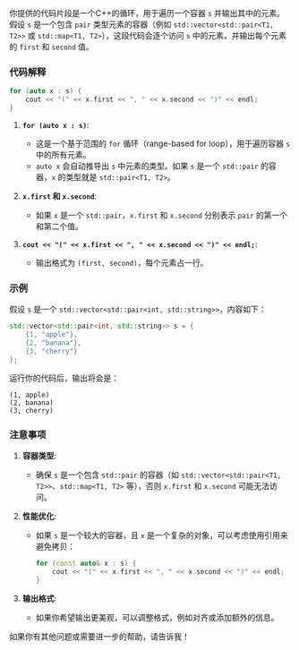 ﻿
你提供的代码片段是一个C++的循环，用于遍历一个容器 `s` 并输出其中的元素。假设 `s` 是一个包含 `pair` 类型元素的容器（例如 `std::vector<std::pair<T1, T2>>` 或 `std::map<T1, T2>`），这段代码会逐个访问 `s` 中的元素，并输出每个元素的 `first` 和 `second` 值。

### 代码解释
```cpp
for (auto x : s) {
    cout << "(" << x.first << ", " << x.second << ")" << endl;
}
```
1. **`for (auto x : s)`**:
   - 这是一个基于范围的 `for` 循环（range-based for loop），用于遍历容器 `s` 中的所有元素。
   - `auto x` 会自动推导出 `s` 中元素的类型。如果 `s` 是一个 `std::pair` 的容器，`x` 的类型就是 `std::pair<T1, T2>`。

2. **`x.first` 和 `x.second`**:
   - 如果 `x` 是一个 `std::pair`，`x.first` 和 `x.second` 分别表示 `pair` 的第一个和第二个值。

3. **`cout << "(" << x.first << ", " << x.second << ")" << endl;`**:
   - 输出格式为 `(first, second)`，每个元素占一行。

### 示例
假设 `s` 是一个 `std::vector<std::pair<int, std::string>>`，内容如下：
```cpp
std::vector<std::pair<int, std::string>> s = {
    {1, "apple"},
    {2, "banana"},
    {3, "cherry"}
};
```
运行你的代码后，输出将会是：
```
(1, apple)
(2, banana)
(3, cherry)
```

### 注意事项
1. **容器类型**:
   - 确保 `s` 是一个包含 `std::pair` 的容器（如 `std::vector<std::pair<T1, T2>>`、`std::map<T1, T2>` 等），否则 `x.first` 和 `x.second` 可能无法访问。

2. **性能优化**:
   - 如果 `s` 是一个较大的容器，且 `x` 是一个复杂的对象，可以考虑使用引用来避免拷贝：
     ```cpp
     for (const auto& x : s) {
         cout << "(" << x.first << ", " << x.second << ")" << endl;
     }
     ```

3. **输出格式**:
   - 如果你希望输出更美观，可以调整格式，例如对齐或添加额外的信息。

如果你有其他问题或需要进一步的帮助，请告诉我！
